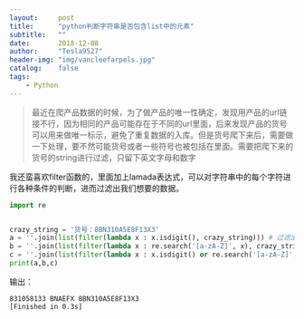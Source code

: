 ```yaml
---
layout:     post
title:      "python判断字符串是否包含list中的元素"
subtitle:   ""
date:       2018-12-08
author:     "Tesla9527"
header-img: "img/vancleefarpels.jpg"
catalog:    false
tags:
    - Python
---
```

>最近在爬产品数据的时候，为了做产品的唯一性确定，发现用产品的url链接不行，因为相同的产品可能存在于不同的url里面，后来发现产品的货号可以用来做唯一标示，避免了重复数据的入库。但是货号爬下来后，需要做一下处理，要不然可能货号或者一些符号也被包括在里面。需要把爬下来的货号的string进行过滤，只留下英文字母和数字

我还蛮喜欢filter函数的，里面加上lamada表达式，可以对字符串中的每个字符进行各种条件的判断，进而过滤出我们想要的数据。

```python
import re


crazy_string = '货号：8BN310A5E8F13X3'
a = ''.join(list(filter(lambda x : x.isdigit(), crazy_string))) # 过滤出数字
b = ''.join(list(filter(lambda x : re.search('[a-zA-Z]', x), crazy_string))) # 过滤出英文字母
c = ''.join(list(filter(lambda x : x.isdigit() or re.search('[a-zA-Z]', x), crazy_string))) # 过滤出数字和英文字母
print(a,b,c)
```

输出：
```
831058133 BNAEFX 8BN310A5E8F13X3
[Finished in 0.3s]
```